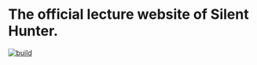 # The official lecture website of Silent Hunter.

[![build](https://github.com/silenthunter0814/run/actions/workflows/build.yml/badge.svg)](https://github.com/silenthunter0814/run/actions/workflows/build.yml)
